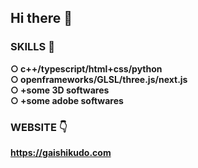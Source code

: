 ## Hi there 👋  

### SKILLS 🧭  
  
**○ c++/typescript/html+css/python**  
**○ openframeworks/GLSL/three.js/next.js**  
**○ +some 3D softwares**  
**○ +some adobe softwares**  
  
### WEBSITE 👇  
**https://gaishikudo.com**

<!-- **ihsiag/ihsiag** is a ✨ _special_ ✨ repository because its `README.md` (this file) appears on your GitHub profile.

Here are some ideas to get you started:

- 🔭 I’m currently working on ...
- 🌱 I’m currently learning ...
- 👯 I’m looking to collaborate on ...
- 🤔 I’m looking for help with ...
- 💬 Ask me about ...
- 📫 How to reach me: ...
- 😄 Pronouns: ...
- ⚡ Fun fact: ...
 -->
